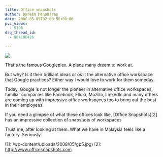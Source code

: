 ```yaml
---
title: Office snapshots
author: Danesh Manoharan
date: 2008-05-09T02:00:58+00:00
pvc_views:
  - 5106
dsq_thread_id:
  - 904196426

---
```

![](/wp-content/uploads/2008/05/gp5-500x357.jpg)

That's the famous Googleplex. A place many dream to work at.

But why? Is it their brilliant ideas or os it the alternative office workspace that Google practices? Either way I would love to work for them someday.

Today, Google is not longer the pioneer in alternative office workspaces, familiar companies like Facebook, Flickr, Mozilla, LinkedIn and many others are coming up with impressive office workspaces too to bring out the best in their employees.

If you need a glimpse of what these offices look like, [Office Snapshots][2] has an impressive collection of snapshots of workspaces

Trust me, after looking at them. What we have in Malaysia feels like a factory. Seriously.

 [1]: /wp-content/uploads/2008/05/gp5.jpg)
 [2]: http://www.officesnapshots.com